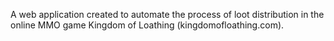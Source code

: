 A web application created to automate the process of loot distribution in the online MMO game Kingdom of Loathing (kingdomofloathing.com).